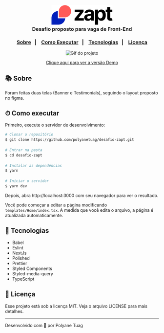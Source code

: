 <h3 align="center">
    <img width= '200'  src="./public/assets/logoZapt.png" />
    <br>Desafio proposto para vaga de Front-End<br/>
    
</h3>

<h3 align="center">  
  <p align="center">
  <a href="#sobre">Sobre</a>&nbsp;&nbsp;&nbsp;|&nbsp;&nbsp;&nbsp;
  <a href="#como-executar">Como Executar</a>&nbsp;&nbsp;&nbsp;|&nbsp;&nbsp;&nbsp;
  <a href="#tecnologias">Tecnologias</a>&nbsp;&nbsp;&nbsp;|&nbsp;&nbsp;&nbsp;
  <a href="#-licença">Licença</a>
</p>
 

</h3>

<p align="center">
 <img width= '600' alt="Gif do projeto" src="./public/assets/demo-desafio-zapt-poly.gif"> 
</p>

<p align="center">
  <a href='https://desafio-zapt-polyanetuag.netlify.app/' target="_blank" rel="noopener">Clique aqui para ver a versão Demo</a>
</p>



## 📚 Sobre

Foram feitas duas telas (Banner e Testimonials), seguindo o layout proposto no figma.





## ⏱ Como executar

Primeiro, execute o servidor de desenvolvimento:

```bash
# Clonar o repositório
$ git clone https://github.com/polyanetuag/desafio-zapt.git

# Entrar na pasta  
$ cd desafio-zapt

# Instalar as dependências
$ yarn 

# Iniciar o servidor
$ yarn dev
```

Depois, abra http://localhost:3000 com seu navegador para ver o resultado.

Você pode começar a editar a página modificando `` templates/Home/index.tsx``. A medida que você edita o arquivo, a página é atualizada automaticamente.

## 🚀 Tecnologias

- Babel
- Eslint
- NextJs
- Polished
- Prettier
- Styled Components
- Styled-media-query
- TypeScript
  
## 📝 Licença

Esse projeto está sob a licença MIT. Veja o arquivo LICENSE para mais detalhes.

---
Desenvolvido com 💜 por Polyane Tuag